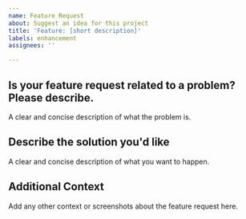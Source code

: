 ```yaml
---
name: Feature Request
about: Suggest an idea for this project
title: 'Feature: [short description]'
labels: enhancement
assignees: ''

---
```


## Is your feature request related to a problem? Please describe.
A clear and concise description of what the problem is.

## Describe the solution you'd like
A clear and concise description of what you want to happen.

## Additional Context
Add any other context or screenshots about the feature request here.